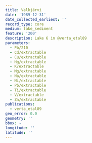 ```yaml
---
title: Valkjärvi
date: '1989-12-31'
date_collected_earliest: ''
record_type: core
medium: lake_sediment
feature: '200'
description: Lake 6 in @verta_etal89
parameters:
  - Pb/210
  - Cd/extractable
  - Cu/extractable
  - Hg/extractable
  - K/extractable
  - Mg/extractable
  - Na/extractable
  - Ni/extractable
  - Pb/extractable
  - Ti/extractable
  - V/extractable
  - Zn/extractable
publications:
  - verta_etal89
geo_error: 0.0
geometry: ''
bbox: ~
longitude: ''
latitude: ''
---
```

